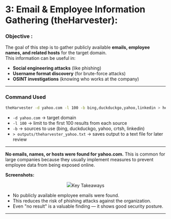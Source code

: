 

#  3: Email & Employee Information Gathering (theHarvester):

### Objective :
The goal of this step is to gather publicly available **emails, employee names, and related hosts** for the target domain.  
This information can be useful in:
- **Social engineering attacks** (like phishing)
- **Username format discovery** (for brute-force attacks)
- **OSINT investigations** (knowing who works at the company)

---

###  Command Used

```bash
theHarvester -d yahoo.com -l 100 -b bing,duckduckgo,yahoo,linkedin > heharvester_yahoo.txt
````

* `-d yahoo.com` → target domain
* `-l 100` → limit to the first 100 results from each source
* `-b` → sources to use (bing, duckduckgo, yahoo, crtsh, linkedin)
* `> outputs/theharvester_yahoo.txt` → saves output to a text file for later review

---


**No emails, names, or hosts were found for yahoo.com.**
This is common for large companies because they usually implement measures to prevent employee data from being exposed online.

**Screenshots:**
<p align="center">
  <img src="https://github.com/DOLLY1552005/SKill_Horizon_Internship/blob/main/passive%20-footprinting%20-and-reconnaiisance/screenshots/harvester(2).png"
---

###  Key Takeaways

* No publicly available employee emails were found.
* This reduces the risk of phishing attacks against the organization.
* Even "no result" is a valuable finding — it shows good security posture.

---

